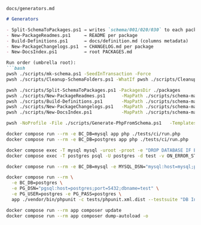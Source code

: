
`docs/generators.md`
```md
# Generators

- Split-SchemaToPackages.ps1 → writes `schema/001/020/030` to each package
- New-PackageReadmes.ps1     → README per package
- Build-Definitions.ps1      → docs/definition.md (columns metadata)
- New-PackageChangelogs.ps1  → CHANGELOG.md per package
- New-DocsIndex.ps1          → root PACKAGES.md

Run order (umbrella root):
```bash
pwsh ./scripts/mk-schema.ps1 -SeedInTransaction -Force
pwsh ./scripts/Cleanup-SchemaFolders.ps1 -WhatIf pwsh ./scripts/Cleanup-SchemaFolders.ps1

pwsh ./scripts/Split-SchemaToPackages.ps1 -PackagesDir ./packages
pwsh ./scripts/New-PackageReadmes.ps1      -MapPath ./scripts/schema-map.psd1 -PackagesDir ./packages -Force
pwsh ./scripts/Build-Definitions.ps1       -MapPath ./scripts/schema-map.psd1 -DefsPath ./scripts/schema-defs.psd1 -PackagesDir ./packages -Force
pwsh ./scripts/New-PackageChangelogs.ps1   -MapPath ./scripts/schema-map.psd1 -PackagesDir ./packages -Force
pwsh ./scripts/New-DocsIndex.ps1           -MapPath ./scripts/schema-map.psd1 -PackagesDir ./packages -OutPath ./PACKAGES.md -Force

pwsh -NoProfile -File ./scripts/Generate-PhpFromSchema.ps1   -TemplatesRoot ./scripts/templates/php -ModulesRoot   ./packages -SchemaDir     ./scripts/schema -EnginePreference auto -StrictSubmodules -Force

docker compose run --rm -e BC_DB=mysql app php ./tests/ci/run.php  
docker compose run --rm -e BC_DB=postgres app php ./tests/ci/run.php

docker compose exec -T mysql mysql -uroot -proot -e "DROP DATABASE IF EXISTS test; CREATE DATABASE test CHARACTER SET utf8mb4 COLLATE utf8mb4_unicode_ci;"
docker compose exec -T postgres psql -U postgres -d test -v ON_ERROR_STOP=1 -c "DROP SCHEMA IF EXISTS public CASCADE; CREATE SCHEMA public; GRANT ALL ON SCHEMA public TO postgres; GRANT ALL ON SCHEMA public TO public;"

docker compose run --rm -e BC_DB=mysql -e MYSQL_DSN="mysql:host=mysql;port=3306;dbname=test;charset=utf8mb4" -e MYSQL_USER=root -e MYSQL_PASS=root app ./vendor/bin/phpunit -c tests/phpunit.xml.dist --testsuite "DB Integration"

docker compose run --rm \
  -e BC_DB=postgres \
  -e PG_DSN="pgsql:host=postgres;port=5432;dbname=test" \
  -e PG_USER=postgres -e PG_PASS=postgres \
  app ./vendor/bin/phpunit -c tests/phpunit.xml.dist --testsuite "DB Integration"

docker compose run --rm app composer update
docker compose run --rm app composer dump-autoload -o 